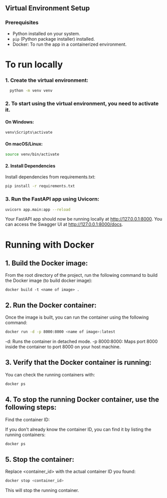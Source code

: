 ## Virtual Environment Setup

### Prerequisites
- Python installed on your system.
- `pip` (Python package installer) installed.
- Docker: To run the app in a containerized environment.


# To run locally

### 1. Create the virtual environment:

```bash
  python -m venv venv
```


### 2. To start using the virtual environment, you need to activate it.

#### On Windows:

```bash
venv\Scripts\activate
```


#### On macOS/Linux:

```bash
source venv/bin/activate
```

#### 2. Install Dependencies

Install dependencies from requirements.txt:

```bash
pip install -r requirements.txt
```

### 3. Run the FastAPI app using Uvicorn:

```bash
uvicorn app.main:app --reload
```

Your FastAPI app should now be running locally at http://127.0.0.1:8000. You can access the Swagger UI at http://127.0.0.1:8000/docs.

# Running with Docker

## 1. Build the Docker image:

From the root directory of the project, run the following command to build the Docker image (to build docker image):

```
docker build -t <name of image> .
```

## 2. Run the Docker container:

Once the image is built, you can run the container using the following command:

```bash
docker run -d -p 8000:8000 <name of image>:latest
```

-d: Runs the container in detached mode.
-p 8000:8000: Maps port 8000 inside the container to port 8000 on your host machine.

## 3. Verify that the Docker container is running:

You can check the running containers with:

```bash
docker ps
```

## 4. To stop the running Docker container, use the following steps:

Find the container ID:

If you don't already know the container ID, you can find it by listing the running containers:

```bash
docker ps
```

## 5. Stop the container:

Replace <container_id> with the actual container ID you found:

```bash
docker stop <container_id>
```
This will stop the running container.

